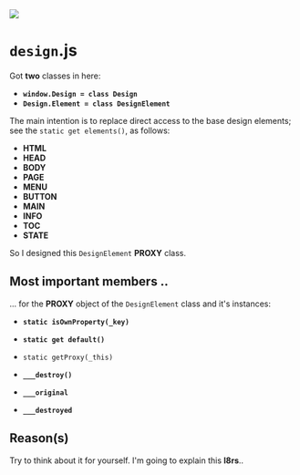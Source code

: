 <img src="https://kekse.biz/github.php?draw&text=`Design`&override=github:v4" />

# **`design`**.js
Got **two** classes in here:

* **`window.Design = class Design`**
* **`Design.Element = class DesignElement`**

The main intention is to replace direct access to the base design elements; see
the `static get elements()`, as follows:

* **HTML**
* **HEAD**
* **BODY**
* **PAGE**
* **MENU**
* **BUTTON**
* **MAIN**
* **INFO**
* **TOC**
* **STATE**

So I designed this `DesignElement` **PROXY** class.

## Most important members ..
... for the **PROXY** object of the `DesignElement` class and it's instances:

* **`static isOwnProperty(_key)`**
* **`static get default()`**
* `static getProxy(_this)`

* **`___destroy()`**
* **`___original`**
* **`___destroyed`**

## Reason(s)
Try to think about it for yourself. I'm going to explain this **l8rs**..


